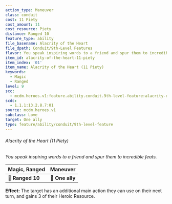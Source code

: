 ```yaml
---
action_type: Maneuver
class: conduit
cost: 11 Piety
cost_amount: 11
cost_resource: Piety
distance: Ranged 10
feature_type: ability
file_basename: Alacrity of the Heart
file_dpath: Conduit/9th-Level Features
flavor: You speak inspiring words to a friend and spur them to incredible feats.
item_id: alacrity-of-the-heart-11-piety
item_index: '01'
item_name: Alacrity of the Heart (11 Piety)
keywords:
  - Magic
  - Ranged
level: 9
scc:
  - mcdm.heroes.v1:feature.ability.conduit.9th-level-feature:alacrity-of-the-heart-11-piety
scdc:
  - 1.1.1:13.2.8.7:01
source: mcdm.heroes.v1
subclass: Love
target: One ally
type: feature/ability/conduit/9th-level-feature
---
```


###### Alacrity of the Heart (11 Piety)

*You speak inspiring words to a friend and spur them to incredible feats.*

| **Magic, Ranged** |    **Maneuver** |
| ----------------- | --------------: |
| **📏 Ranged 10**  | **🎯 One ally** |

**Effect:** The target has an additional main action they can use on their next turn, and gains 3 of their Heroic Resource.
